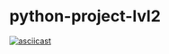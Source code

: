 # python-project-lvl2
[![asciicast](https://asciinema.org/a/kNg6DpJv3ERhTIF7f44uFCmJz.svg)](https://asciinema.org/a/kNg6DpJv3ERhTIF7f44uFCmJz)
